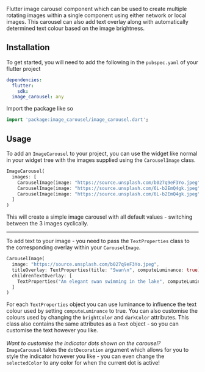 Flutter image carousel component which can be used to create multiple rotating images within a single component using either network or local images. This carousel can also add text overlay along with automatically determined text colour based on the image brightness.

<!--
## Features
A unique feature of this component is that you can allow the text that is displayed on the image to have its colour changed based off pixel luminance where it will be written.
TODO: add an image showing how it works as well as the calculation behind it
-->

## Installation

To get started, you will need to add the following in the `pubspec.yaml` of your flutter project
```yaml
dependencies:
  flutter:
    sdk:
  image_carousel: any
```
Import the package like so
```dart
import 'package:image_carousel/image_carousel.dart';
```

## Usage
To add an `ImageCarousel` to your project, you can use the widget like normal in your widget tree with the images supplied using the `CarouselImage` class.
```dart
ImageCarousel(
  images: [
    CarouselImage(image: "https://source.unsplash.com/b027q9eF3Yo.jpeg"),
    CarouselImage(image: "https://source.unsplash.com/6L-b2EmQ4gk.jpeg"),
    CarouselImage(image: "https://source.unsplash.com/6L-b2EmQ4gk.jpeg")
  ]
)
```
This will create a simple image carousel with all default values - switching between the 3 images cyclically.
***
To add text to your image - you need to pass the `TextProperties` class to the corresponding overlay within your `CarouselImage`.
```dart
CarouselImage(
  image: "https://source.unsplash.com/b027q9eF3Yo.jpeg",
  titleOverlay: TextProperties(title: "Swan\n", computeLuminance: true),
  childrenTextOverlay: [
    TextProperties("An elegant swan swimming in the lake", computeLuminance: true)
  ]
)
```
For each `TextProperties` object you can use luminance to influence the text colour used by setting `computeLuminance` to true. You can also customise the colours used by changing the `brightColor` and `darkColor` attributes.
This class also contains the same attributes as a `Text` object - so you can customise the text however you like.<br><br>
_Want to customise the indicator dots shown on the carousel?_<br>
`ImageCarousel` takes the `dotDecoration` argument which allows for you to style the indicator however you like - you can even change the `selectedColor` to any color for when the current dot is active!
<!--
## Additional information
Want to see it in action? I used it in my own [app]()
-->
